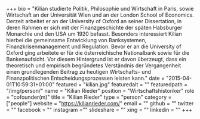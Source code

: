 +++
bio = "Kilian studierte Politik, Philosophie und Wirtschaft in Paris, sowie Wirtschaft an der Universität Wien und an der London School of Economics. Derzeit arbeitet er an der University of Oxford an seiner Dissertation, in deren Rahmen er sich mit der Finanzgeschichte der späten Habsburger Monarchie und den USA um 1920 befasst. Besonders interessiert Kilian hierbei die gemeinsame Entwicklung von Banksystemen, Finanzkrisenmanagement und Regulation. Bevor er an die University of Oxford ging arbeitete er für die österreichische Nationalbank sowie für die Bankenaufsicht. Vor diesem Hintergrund ist er davon überzeugt, dass ein theoretisch und empirisch begründetes Verständnis der Vergangenheit einen grundlegenden Beitrag zu heutigen Wirtschafts- und Finanzpolitischen Entscheidungsprozessen leisten kann."
date = "2015-04-01T10:59:31+01:00"
featured = "kilian.jpg"
featuredalt = ""
featuredpath = "/img/person/"
name = "Kilian Rieder"
position = "Wirtschaftshistoriker"
role = "cofounder(m)"
title = "Kilian Rieder"
type = "person"
category = ["people"]
website = "https://kilianrieder.com/"
email = ""
github = ""
twitter = ""
facebook = ""
instagram =""
slideshare = ""
xing = ""
linkedin = ""
+++
